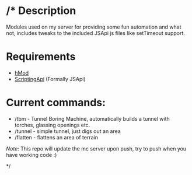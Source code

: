 /*
Description
===========

Modules used on my server for providing some fun automation and what not, includes tweaks to the included JSApi js files like setTimeout support.

Requirements
============

* [hMod](http://forum.hey0.net/)
* [ScriptingApi](https://github.com/alecgorge/ScriptingApi) (Formally JSApi)

Current commands:
=================

* /tbm - Tunnel Boring Machine, automatically builds a tunnel with torches, glassing openings etc.
* /tunnel - simple tunnel, just digs out an area
* /flatten - flattens an area of terrain

*Note*: This repo will update the mc server upon push, try to push when you have working code :)

*/